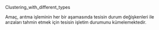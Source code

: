 Clustering_with_different_types


Amaç, arıtma işleminin her bir aşamasında tesisin durum değişkenleri ile arızaları tahmin
etmek için tesisin işletim durumunu kümelemektedir.
